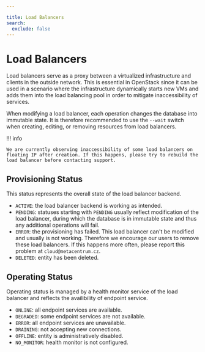 ```yaml
---

title: Load Balancers
search:
  exclude: false
---
```


# Load Balancers

Load balancers serve as a proxy between a virtualized infrastructure and clients in the outside network. This is essential in OpenStack since it can be used in a scenario where the infrastructure dynamically starts new VMs and adds them into the load balancing pool in order to mitigate inaccessibility of services.

When modifying a load balancer, each operation changes the database into immutable state. It is therefore recommended to use the `--wait` switch when creating, editing, or removing resources from load balancers.

!!! info

    We are currently observing inaccessibility of some load balancers on floating IP after creation. If this happens, please try to rebuild the load balancer before contacting support.

## Provisioning Status

This status represents the overall state of the load balancer backend.

- `ACTIVE`: the load balancer backend is working as intended.
- `PENDING`: statuses starting with `PENDING` usually reflect modification of the load balancer, during which the database is in immutable state and thus any additional operations will fail.
- `ERROR`: the provisioning has failed. This load balancer can't be modified and usually is not working. Therefore we encourage our users to remove these load balancers. If this happens more often, please report this problem at `cloud@metacentrum.cz`.
- `DELETED`: entity has been deleted.

## Operating Status

Operating status is managed by a health monitor service of the load balancer and reflects the availibility of endpoint service.

- `ONLINE`: all endpoint services are available.
- `DEGRADED`: some endpoint services are not available.
- `ERROR`: all endpoint services are unavailable.
- `DRAINING`: not accepting new connections.
- `OFFLINE`: entity is administratively disabled.
- `NO_MONITOR`: health monitor is not configured.
